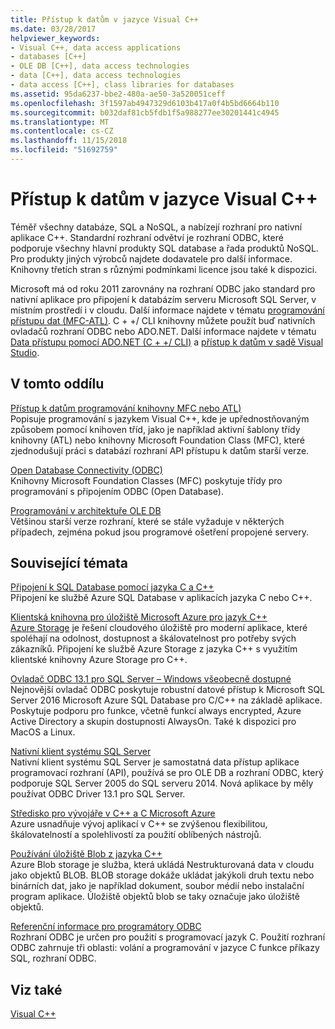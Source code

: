 ```yaml
---
title: Přístup k datům v jazyce Visual C++
ms.date: 03/28/2017
helpviewer_keywords:
- Visual C++, data access applications
- databases [C++]
- OLE DB [C++], data access technologies
- data [C++], data access technologies
- data access [C++], class libraries for databases
ms.assetid: 95da6237-bbe2-480a-ae50-3a520051ceff
ms.openlocfilehash: 3f1597ab4947329d6103b417a0f4b5bd6664b110
ms.sourcegitcommit: b032daf81cb5fdb1f5a988277ee30201441c4945
ms.translationtype: MT
ms.contentlocale: cs-CZ
ms.lasthandoff: 11/15/2018
ms.locfileid: "51692759"
---
```

# <a name="data-access-in-visual-c"></a>Přístup k datům v jazyce Visual C++

Téměř všechny databáze, SQL a NoSQL, a nabízejí rozhraní pro nativní aplikace C++. Standardní rozhraní odvětví je rozhraní ODBC, které podporuje všechny hlavní produkty SQL database a řada produktů NoSQL. Pro produkty jiných výrobců najdete dodavatele pro další informace. Knihovny třetích stran s různými podmínkami licence jsou také k dispozici.

Microsoft má od roku 2011 zarovnány na rozhraní ODBC jako standard pro nativní aplikace pro připojení k databázím serveru Microsoft SQL Server, v místním prostředí i v cloudu. Další informace najdete v tématu [programování přístupu dat \(MFC-ATL\)](data-access-programming-mfc-atl.md). C + +/ CLI knihovny můžete použít buď nativních ovladačů rozhraní ODBC nebo ADO.NET. Další informace najdete v tématu [Data přístupu pomocí ADO.NET (C + +/ CLI)](/dotnet/data-access-using-adonet-cpp-cli.md) a [přístup k datům v sadě Visual Studio](https://docs.microsoft.com/visualstudio/data-tools/accessing-data-in-visual-studio).

## <a name="in-this-section"></a>V tomto oddílu

[Přístup k datům programování knihovny MFC nebo ATL)](data-access-programming-mfc-atl.md)<br/>
Popisuje programování s jazykem Visual C++, kde je upřednostňovaným způsobem pomocí knihoven tříd, jako je například aktivní šablony třídy knihovny (ATL) nebo knihovny Microsoft Foundation Class (MFC), které zjednodušují práci s databází rozhraní API přístupu k datům starší verze.

[Open Database Connectivity (ODBC)](odbc/open-database-connectivity-odbc.md)<br/>
Knihovny Microsoft Foundation Classes (MFC) poskytuje třídy pro programování s připojením ODBC (Open Database).

[Programování v architektuře OLE DB](oledb/ole-db-programming.md)<br/>
Většinou starší verze rozhraní, které se stále vyžaduje v některých případech, zejména pokud jsou programové ošetření propojené servery.

## <a name="related-topics"></a>Související témata

[Připojení k SQL Database pomocí jazyka C a C++](/azure/sql-database/sql-database-develop-cplusplus-simple)<br/>
Připojení ke službě Azure SQL Database v aplikacích jazyka C nebo C++.

[Klientská knihovna pro úložiště Microsoft Azure pro jazyk C++](https://github.com/Azure/azure-storage-cpp)<br/>
[Azure Storage](/azure/storage/storage-introduction) je řešení cloudového úložiště pro moderní aplikace, které spoléhají na odolnost, dostupnost a škálovatelnost pro potřeby svých zákazníků. Připojení ke službě Azure Storage z jazyka C++ s využitím klientské knihovny Azure Storage pro C++.

[Ovladač ODBC 13.1 pro SQL Server – Windows všeobecně dostupné](https://blogs.msdn.microsoft.com/sqlnativeclient/2016/08/01/announcing-the-odbc-driver-13-1-for-sql-server)<br/>
Nejnovější ovladač ODBC poskytuje robustní datové přístup k Microsoft SQL Server 2016 Microsoft Azure SQL Database pro C/C++ na základě aplikace. Poskytuje podporu pro funkce, včetně funkcí always encrypted, Azure Active Directory a skupin dostupnosti AlwaysOn. Také k dispozici pro MacOS a Linux.

[Nativní klient systému SQL Server](/sql/relational-databases/native-client/sql-server-native-client-programming)<br/>
Nativní klient systému SQL Server je samostatná data přístup aplikace programovací rozhraní (API), používá se pro OLE DB a rozhraní ODBC, který podporuje SQL Server 2005 do SQL serveru 2014. Nová aplikace by měly používat ODBC Driver 13.1 pro SQL Server.

[Středisko pro vývojáře v C++ a C Microsoft Azure](https://azure.microsoft.com/develop/cpp/)<br/>
Azure usnadňuje vývoj aplikací v C++ se zvýšenou flexibilitou, škálovatelností a spolehlivostí za použití oblíbených nástrojů.

[Používání úložiště Blob z jazyka C++](https://docs.microsoft.com/azure/storage/storage-c-plus-plus-how-to-use-blobs)<br/>
Azure Blob storage je služba, která ukládá Nestrukturovaná data v cloudu jako objektů BLOB. BLOB storage dokáže ukládat jakýkoli druh textu nebo binárních dat, jako je například dokument, soubor médií nebo instalační program aplikace. Úložiště objektů blob se taky označuje jako úložiště objektů.

[ Referenční informace pro programátory ODBC](https://docs.microsoft.com/sql/odbc/reference/odbc-programmer-s-reference)<br/>
Rozhraní ODBC je určen pro použití s programovací jazyk C. Použití rozhraní ODBC zahrnuje tři oblasti: volání a programování v jazyce C funkce příkazy SQL, rozhraní ODBC.

## <a name="see-also"></a>Viz také

[Visual C++](../visual-cpp-in-visual-studio.md)
